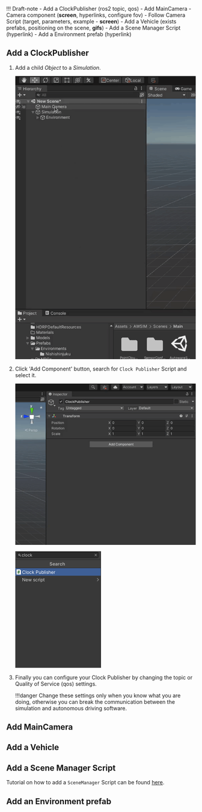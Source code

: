 !!! Draft-note
    - Add a ClockPublisher (ros2 topic, qos)
    - Add MainCamera
        - Camera component (**screen**, hyperlinks, configure fov)
        - Follow Camera Script (target, parameters, example - **screen**)
    - Add a Vehicle (exists prefabs, positioning on the scene, **gifs**)
    - Add a Scene Manager Script (hyperlink)
    - Add a Environment prefab (hyperlink)

## Add a ClockPublisher
1. Add a child *Object* to a *Simulation*.

    <!-- ![clock publisher object](clock_publisher_add_object.gif) -->
    <img src=clock_publisher_add_object.gif width=600px>

1. Click 'Add Component' button, search for `Clock Publisher` Script and select it.

    ![clock publisher add script](clock_publisher_add_component.gif)

    ![clock publisher search](clock_publisher_search.png)

1. Finally you can configure your Clock Publisher by changing the topic or Quality of Service (qos) settings.

    !!!danger
        Change these settings only when you know what you are doing, otherwise you can break the communication between the simulation and autonomous driving software.

## Add MainCamera
<!-- TODO -->

## Add a Vehicle
<!-- TODO -->

## Add a Scene Manager Script
Tutorial on how to add a `SceneManager` Script can be found [here](../AddASceneManager/).

## Add an Environment prefab
<!-- TODO -->
